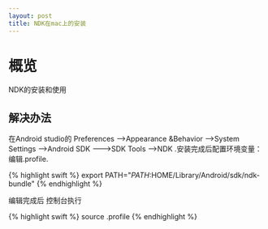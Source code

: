 ```yaml
---
layout: post
title: NDK在mac上的安装
---
```


# 概览

NDK的安装和使用

## 解决办法

在Android studio的 Preferences -->Appearance &Behavior -->System Settings -->Android SDK --->SDK Tools -->NDK  .安装完成后配置环境变量：编辑.profile.

{% highlight swift %}
export PATH="$PATH:$HOME/Library/Android/sdk/ndk-bundle"
{% endhighlight %}

编辑完成后 控制台执行 

{% highlight swift %}
source .profile
{% endhighlight %}
